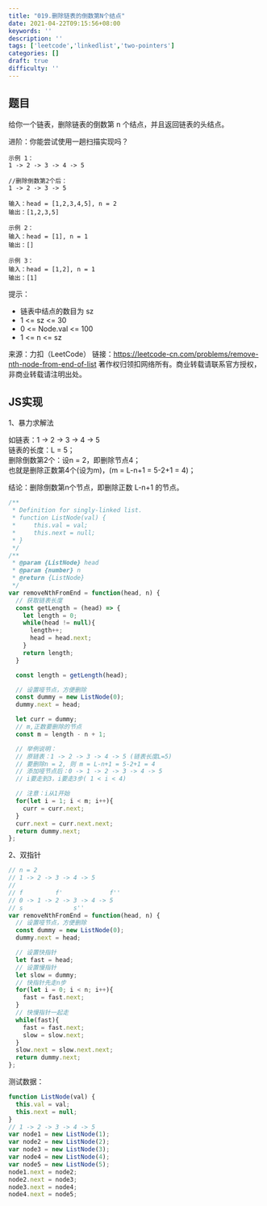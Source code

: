 ```yaml
---
title: "019.删除链表的倒数第N个结点"
date: 2021-04-22T09:15:56+08:00
keywords: ''
description: ''
tags: ['leetcode','linkedlist','two-pointers']
categories: []
draft: true
difficulty: ''
---
```


## 题目

给你一个链表，删除链表的倒数第 n 个结点，并且返回链表的头结点。

进阶：你能尝试使用一趟扫描实现吗？

```
示例 1：
1 -> 2 -> 3 -> 4 -> 5

//删除倒数第2个后：
1 -> 2 -> 3 -> 5

输入：head = [1,2,3,4,5], n = 2
输出：[1,2,3,5]

示例 2：
输入：head = [1], n = 1
输出：[]

示例 3：
输入：head = [1,2], n = 1
输出：[1]
```

提示：

- 链表中结点的数目为 sz
- 1 <= sz <= 30
- 0 <= Node.val <= 100
- 1 <= n <= sz

来源：力扣（LeetCode）
链接：https://leetcode-cn.com/problems/remove-nth-node-from-end-of-list
著作权归领扣网络所有。商业转载请联系官方授权，非商业转载请注明出处。


## JS实现

1、暴力求解法

如链表：1 -> 2 -> 3 -> 4 -> 5   
链表的长度：L = 5；  
删除倒数第2个：设n = 2，即删除节点4；  
也就是删除正数第4个(设为m)，(m = L-n+1 = 5-2+1 = 4)；  

结论：删除倒数第n个节点，即删除正数 L-n+1 的节点。

```javascript
/**
 * Definition for singly-linked list.
 * function ListNode(val) {
 *     this.val = val;
 *     this.next = null;
 * }
 */
/**
 * @param {ListNode} head
 * @param {number} n
 * @return {ListNode}
 */
var removeNthFromEnd = function(head, n) {
  // 获取链表长度
  const getLength = (head) => {
    let length = 0;
    while(head != null){
      length++;
      head = head.next;
    }
    return length;
  }

  const length = getLength(head);

  // 设置哑节点，方便删除
  const dummy = new ListNode(0);
  dummy.next = head;

  let curr = dummy;
  // m,正数要删除的节点
  const m = length - n + 1;

  // 举例说明：
  // 原链表：1 -> 2 -> 3 -> 4 -> 5 (链表长度L=5)
  // 要删除n = 2, 则 m = L-n+1 = 5-2+1 = 4 
  // 添加哑节点后：0 -> 1 -> 2 -> 3 -> 4 -> 5
  // i要走到3，i要走3步( 1 < i < 4)

  // 注意：i从1开始
  for(let i = 1; i < m; i++){
    curr = curr.next;
  }
  curr.next = curr.next.next;
  return dummy.next;
};
```

2、双指针 

```javascript
// n = 2
// 1 -> 2 -> 3 -> 4 -> 5
//
// f         f'             f''
// 0 -> 1 -> 2 -> 3 -> 4 -> 5
// s              s''
var removeNthFromEnd = function(head, n) {
  // 设置哑节点，方便删除
  const dummy = new ListNode(0);
  dummy.next = head;

  // 设置快指针
  let fast = head;
  // 设置慢指针
  let slow = dummy;
  // 快指针先走n步
  for(let i = 0; i < n; i++){
    fast = fast.next;
  }
  // 快慢指针一起走
  while(fast){
    fast = fast.next;
    slow = slow.next;
  }
  slow.next = slow.next.next;
  return dummy.next;
};
```

测试数据：
```javascript
function ListNode(val) {
  this.val = val;
  this.next = null;
}
// 1 -> 2 -> 3 -> 4 -> 5
var node1 = new ListNode(1);
var node2 = new ListNode(2);
var node3 = new ListNode(3);
var node4 = new ListNode(4);
var node5 = new ListNode(5);
node1.next = node2;
node2.next = node3;
node3.next = node4;
node4.next = node5;
```


